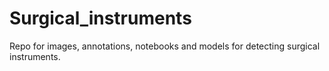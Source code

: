 # Surgical_instruments
Repo for images, annotations, notebooks and models for detecting surgical instruments.
